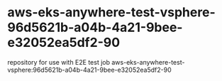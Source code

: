 # aws-eks-anywhere-test-vsphere-96d5621b-a04b-4a21-9bee-e32052ea5df2-90
repository for use with E2E test job aws-eks-anywhere-test-vsphere:96d5621b-a04b-4a21-9bee-e32052ea5df2-90

